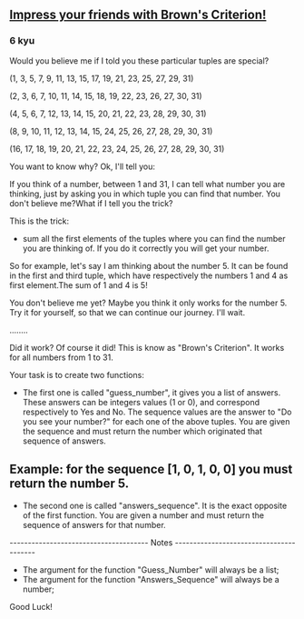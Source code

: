 <h2><a href=https://www.codewars.com/kata/604693a112b42a0016828d03/train/python target="_blank">Impress your friends with Brown's Criterion!</a></h2><h3>6 kyu</h3><p>Would you believe me if I told you these particular tuples are special?</p><p>(1, 3, 5, 7, 9, 11, 13, 15, 17, 19, 21, 23, 25, 27, 29, 31)</p><p>(2, 3, 6, 7, 10, 11, 14, 15, 18, 19, 22, 23, 26, 27, 30, 31)</p><p>(4, 5, 6, 7, 12, 13, 14, 15, 20, 21, 22, 23, 28, 29, 30, 31)</p><p>(8, 9, 10, 11, 12, 13, 14, 15, 24, 25, 26, 27, 28, 29, 30, 31)</p><p>(16, 17, 18, 19, 20, 21, 22, 23, 24, 25, 26, 27, 28, 29, 30, 31)</p><p>You want to know why? Ok, I'll tell you:</p><p>If you think of a number, between 1 and 31, I can tell what number you are thinking,   just by asking you in which tuple you can find that number. You don't believe me?What if I tell you the trick?</p><p>This is the trick:</p><ul><li>sum all the first elements of the tuples where you can find the number you are thinking of. If you do it correctly you will get your number.</li></ul><p>So for example, let's say I am thinking about the number 5. It can be found in the first and third tuple, which have respectively the numbers 1 and 4 as first element.The sum of 1 and 4 is 5!</p><p>You don't believe me yet? Maybe you think it only works for the number 5. Try it for yourself, so that we can continue our journey. I'll wait.</p><p>........</p><p>Did it work? Of course it did! This is know as "Brown's Criterion". It works for all numbers from 1 to 31.</p><p>Your task is to create two functions:</p><ul><li>The first one is called "guess_number", it gives you a list of answers. These answers can be integers values (1 or 0), and correspond respectively to Yes and No. The sequence values are the answer to "Do you see your number?" for each one of the above tuples. You are given the sequence and must return the number which originated that sequence of answers.</li></ul><h2 id="example-for-the-sequence-1-0-1-0-0-you-must-return-the-number-5">Example: for the sequence [1, 0, 1, 0, 0] you must return the number 5.</h2><ul><li>The second one is called "answers_sequence". It is the exact opposite of the first function. You are given a number and must return the sequence of answers for that number.</li></ul><p>-------------------------------------- Notes ----------------------------------------</p><ul><li>The argument for the function "Guess_Number" will always be a list;</li><li>The argument for the function "Answers_Sequence" will always be a number;</li></ul><p> Good Luck!</p>